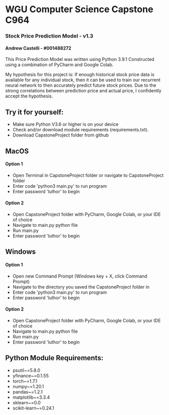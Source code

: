# WGU Computer Science Capstone C964
### Stock Price Prediction Model - v1.3
#### Andrew Castelli - #001488272

This Price Prediction Model was written using Python 3.9.1
Constructed using a combination of PyCharm and Google Colab.

My hypothesis for this project is: If enough historical stock price data is available for any individual stock,
then it can be used to train our recurrent neural network to then accurately predict future stock prices.
Due to the strong correlations between prediction price and actual price, I confidently accept the hypothesis.

Try it for yourself:
--
- Make sure Python V3.6 or higher is on your device
- Check and/or download module requirements (requirements.txt).
- Download CapstoneProject folder from github

MacOS
--
#### Option 1
- Open Terminal in CapstoneProject folder or navigate to CapstoneProject folder
- Enter code 'python3 main.py' to run program
- Enter password 'luthor' to begin

#### Option 2
- Open CapstoneProject folder with PyCharm, Google Colab, or your IDE of choice
- Navigate to main.py python file
- Run main.py
- Enter password 'luthor' to begin

Windows
--
#### Option 1
- Open new Command Prompt (Windows key + X, click Command Prompt)
- Navigate to the directory you saved the CapstoneProject folder in
- Enter code 'python3 main.py' to run program
- Enter password 'luthor' to begin

#### Option 2
- Open CapstoneProject folder with PyCharm, Google Colab, or your IDE of choice
- Navigate to main.py python file
- Run main.py
- Enter password 'luthor' to begin

Python Module Requirements:
--
- psutil~=5.8.0
- yfinance~=0.1.55
- torch~=1.7.1
- numpy~=1.20.1
- pandas~=1.2.1
- matplotlib~=3.3.4
- sklearn~=0.0
- scikit-learn~=0.24.1
